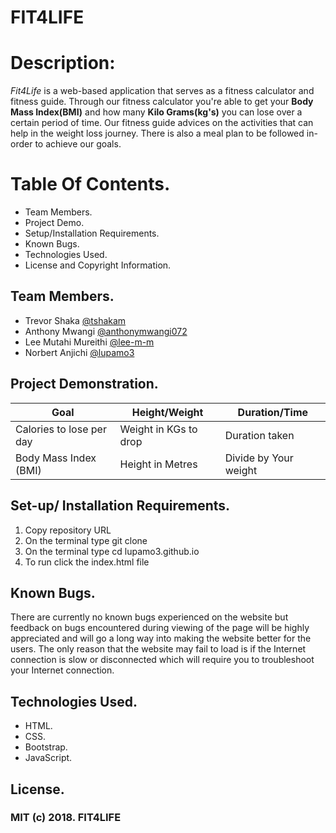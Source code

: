 


#                                                FIT4LIFE
 
 # Description: 
 _Fit4Life_ is a web-based application that serves as a fitness calculator and fitness guide. Through our fitness calculator you're able to get your **Body Mass Index(BMI)** and how many **Kilo Grams(kg's)** you can lose over a certain period of time. Our fitness guide advices on the activities that can help in the weight loss journey. There is also a meal plan to be followed in-order to achieve our goals. 

 
# Table Of Contents.
* Team Members.
* Project Demo.
* Setup/Installation Requirements.
* Known Bugs.
* Technologies Used.
* License and Copyright Information. 


## Team Members.
* Trevor Shaka [@tshakam](https://github.com/tshakam)
* Anthony Mwangi [@anthonymwangi072](https://github.com/anthonymwangi072)
* Lee Mutahi Mureithi [@lee-m-m](https://github.com/lee-m-m)
* Norbert Anjichi [@lupamo3](https://github.com/lupamo3)

## Project Demonstration. 
Goal                  | Height/Weight    | Duration/Time 
----------------------| -----------------| --------------------
Calories to lose per day| Weight in KGs to drop | Duration taken
Body Mass Index (BMI) | Height in Metres | Divide by Your weight 



## Set-up/ Installation Requirements. 
1. Copy repository URL
2. On the terminal type git clone <URL>
3. On the terminal type cd lupamo3.github.io
4. To run click the index.html file
  
  ## Known Bugs. 
  There are currently no known bugs experienced on the website but feedback on bugs encountered during viewing of the page will be highly appreciated and will go a long way into making the website better for the users. The only reason that the website may fail to load is if the Internet connection is slow or disconnected which will require you to troubleshoot your Internet connection.
  
  ## Technologies Used.
  * HTML.
  * CSS.
  * Bootstrap.
  * JavaScript.
  
  ## License.
  ### MIT (c) 2018. FIT4LIFE

